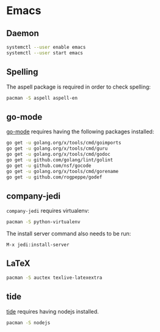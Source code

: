 Emacs
=====

Daemon
------

```bash
systemctl --user enable emacs
systemctl --user start emacs
```

Spelling
--------

The aspell package is required in order to check spelling:

```bash
pacman -S aspell aspell-en
```

go-mode
-------

[go-mode](https://github.com/dominikh/go-mode.el) requires having the following
packages installed:

```bash
go get -u golang.org/x/tools/cmd/goimports
go get -u golang.org/x/tools/cmd/guru
go get -u golang.org/x/tools/cmd/godoc
go get -u github.com/golang/lint/golint
go get -u github.com/nsf/gocode
go get -u golang.org/x/tools/cmd/gorename
go get -u github.com/rogpeppe/godef
```

company-jedi
------------

`company-jedi` requires virtualenv:

```bash
pacman -S python-virtualenv
```

The install server command also needs to be run:

```
M-x jedi:install-server
```

LaTeX
-----

```bash
pacman -S auctex texlive-latexextra
```

tide
----

[tide](https://github.com/ananthakumaran/tide) requires having nodejs installed.

```bash
pacman -S nodejs
```
